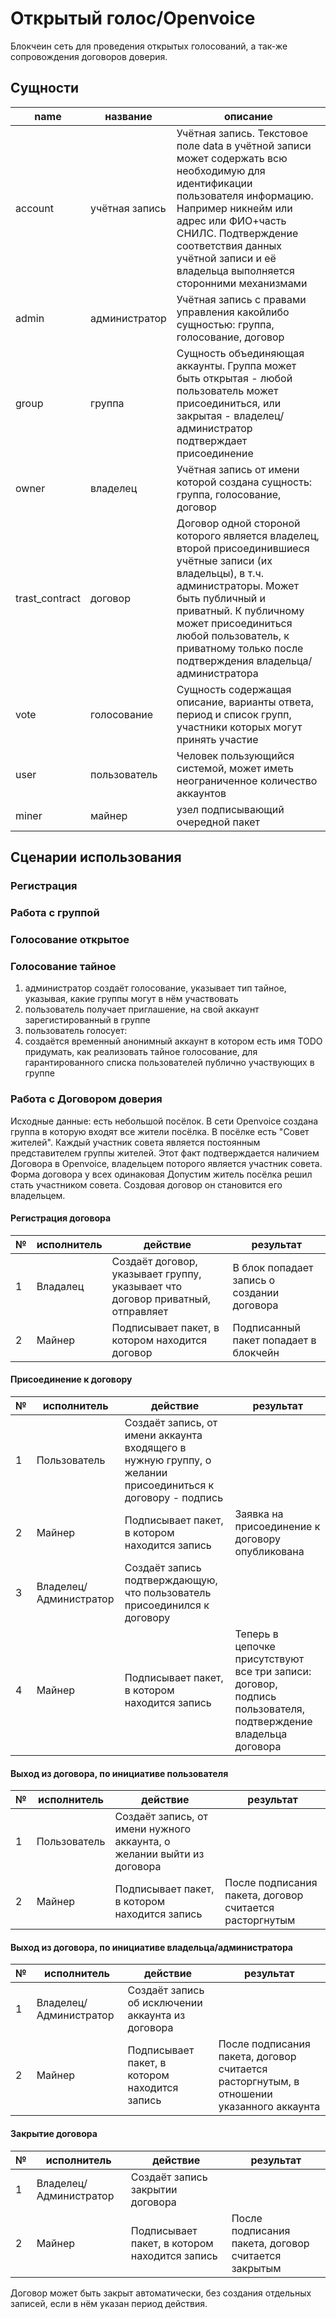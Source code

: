 # Открытый голос/Openvoice

Блокчеин сеть для проведения открытых голосований, а так-же сопровождения договоров доверия.

## Сущности

name|название|описание
--------|-------|-------
account|учётная запись|Учётная запись. Текстовое поле data в учётной записи может содержать всю необходимую для идентификации пользователя информацию. Например никнейм или адрес или ФИО+часть СНИЛС. Подтверждение соответствия данных учётной записи и её владельца выполняется сторонними механизмами
admin|администратор|Учётная запись с правами управления какойлибо сущностью: группа, голосование, договор
group|группа|Сущность объединяющая аккаунты. Группа может быть открытая - любой пользователь может присоединиться, или закрытая - владелец/администратор подтверждает присоединение
owner|владелец|Учётная запись от имени которой создана сущность: группа, голосование, договор
trast_contract|договор|Договор одной стороной которого является владелец, второй присоединившиеся учётные записи (их владельцы), в т.ч. администраторы. Может быть публичный и приватный. К публичному может присоединиться любой пользователь, к приватному только после подтверждения владельца/администратора
vote|голосование|Сущность содержащая описание, варианты ответа, период и список групп, участники которых могут принять участие
user|пользователь|Человек пользующийся системой, может иметь неограниченное количество аккаунтов
miner|майнер|узел подписывающий очередной пакет
## Сценарии использования

### Регистрация

### Работа с группой

### Голосование открытое

### Голосование тайное

1) администратор создаёт голосование, указывает тип тайное, указывая, какие группы могут в нём участвовать
2) пользователь получает приглашение, на свой аккаунт зарегистированный в группе
3) пользователь голосует:
  1) создаётся временный анонимный аккаунт в котором есть имя
  TODO придумать, как реализовать тайное голосование, для гарантированного списка пользователей публично участвующих в группе

### Работа с Договором доверия

Исходные данные: есть небольшой посёлок. В сети Openvoice создана группа в которую входят все жители посёлка. В посёлке есть "Совет жителей". Каждый участник совета является постоянным представителем группы жителей. Этот факт подтверждается наличием Договора в Openvoice, владельцем поторого является участник совета. Форма договора у всех одинаковая
Допустим житель посёлка решил стать участником совета. Создовая договор он становится его владельцем.

#### Регистрация договора

№|исполнитель|действие|результат|
-|-----------|--------|---------|
1|Владалец|Создаёт договор, указывает группу, указывает что договор приватный, отправляет|В блок попадает запись о создании договора
2|Майнер|Подписывает пакет, в котором находится договор|Подписанный пакет попадает в блокчейн

#### Присоединение к договору

№|исполнитель|действие|результат|
-|-----------|--------|---------|
1|Пользователь|Создаёт запись, от имени аккаунта входящего в нужную группу, о желании присоединиться к договору - подпись
2|Майнер|Подписывает пакет, в котором находится запись|Заявка на присоединение к договору опубликована
3|Владелец/Администратор|Создаёт запись подтверждающую, что пользователь присоединился к договору
4|Майнер|Подписывает пакет, в котором находится запись|Теперь в цепочке присутствуют все три записи: договор, подпись пользователя, подтверждение владельца договора

#### Выход из договора, по инициативе пользователя

№|исполнитель|действие|результат|
-|-----------|--------|---------|
1|Пользователь|Создаёт запись, от имени нужного аккаунта, о желании выйти из договора
2|Майнер|Подписывает пакет, в котором находится запись|После подписания пакета, договор считается расторгнутым


#### Выход из договора, по инициативе владельца/администратора

№|исполнитель|действие|результат|
-|-----------|--------|---------|
1|Владелец/Администратор|Создаёт запись об исключении аккаунта из договора
2|Майнер|Подписывает пакет, в котором находится запись|После подписания пакета, договор считается расторгнутым, в отношении указанного аккаунта

#### Закрытие договора

№|исполнитель|действие|результат|
-|-----------|--------|---------|
1|Владелец/Администратор|Создаёт запись закрытии договора
2|Майнер|Подписывает пакет, в котором находится запись|После подписания пакета, договор считается закрытым

Договор может быть закрыт автоматически, без создания отдельных записей, если в нём указан период действия.

